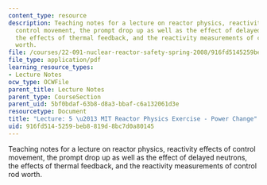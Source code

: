 ```yaml
---
content_type: resource
description: Teaching notes for a lecture on reactor physics, reactivity effects of
  control movement, the prompt drop up as well as the effect of delayed neutrons,
  the effects of thermal feedback, and the reactivity measurements of control rod
  worth.
file: /courses/22-091-nuclear-reactor-safety-spring-2008/916fd5145259beb8819d8bc7d0a80145_MIT22_091S08_lec05.pdf
file_type: application/pdf
learning_resource_types:
- Lecture Notes
ocw_type: OCWFile
parent_title: Lecture Notes
parent_type: CourseSection
parent_uid: 5bf0bdaf-63b8-d8a3-bbaf-c6a132061d3e
resourcetype: Document
title: "Lecture: 5 \u2013 MIT Reactor Physics Exercise - Power Change"
uid: 916fd514-5259-beb8-819d-8bc7d0a80145
---
```

Teaching notes for a lecture on reactor physics, reactivity effects of control movement, the prompt drop up as well as the effect of delayed neutrons, the effects of thermal feedback, and the reactivity measurements of control rod worth.